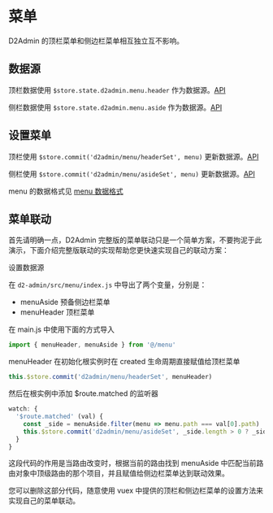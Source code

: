 # 菜单

D2Admin 的顶栏菜单和侧边栏菜单相互独立互不影响。

## 数据源

顶栏数据使用 `$store.state.d2admin.menu.header` 作为数据源。[API](/zh/sys-vuex/menu.md#state-header)

侧栏数据使用 `$store.state.d2admin.menu.aside` 作为数据源。[API](/zh/sys-vuex/menu.md#state-aside)

## 设置菜单

顶栏使用 `$store.commit('d2admin/menu/headerSet', menu)` 更新数据源。[API](/zh/sys-vuex/menu.md#mutations-headerset)

侧栏使用 `$store.commit('d2admin/menu/asideSet', menu)` 更新数据源。[API](/zh/sys-vuex/menu.md#mutations-asideset)

menu 的数据格式见 [menu 数据格式](/zh/sys-vuex/menu.md#mutations-headerset)

## 菜单联动

首先请明确一点，D2Admin 完整版的菜单联动只是一个简单方案，不要拘泥于此演示，下面介绍完整版联动的实现帮助您更快速实现自己的联动方案：

设置数据源

在 `d2-admin/src/menu/index.js` 中导出了两个变量，分别是：

* menuAside 预备侧边栏菜单
* menuHeader 顶栏菜单

在 main.js 中使用下面的方式导入

``` js
import { menuHeader, menuAside } from '@/menu'
```

menuHeader 在初始化根实例时在 created 生命周期直接赋值给顶栏菜单

``` js
this.$store.commit('d2admin/menu/headerSet', menuHeader)
```

然后在根实例中添加 $route.matched 的监听器

``` js
watch: {
  '$route.matched' (val) {
    const _side = menuAside.filter(menu => menu.path === val[0].path)
    this.$store.commit('d2admin/menu/asideSet', _side.length > 0 ? _side[0].children : [])
  }
}
```

这段代码的作用是当路由改变时，根据当前的路由找到 menuAside 中匹配当前路由对象中顶级路由的那个项目，并且赋值给侧边栏菜单达到联动效果。

您可以删除这部分代码，随意使用 vuex 中提供的顶栏和侧边栏菜单的设置方法来实现自己的菜单联动。